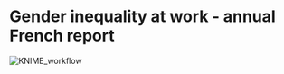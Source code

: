 # Gender inequality at work - annual French report

![KNIME_workflow](https://github.com/ZofiaQlt/professional_inequalities_knime/assets/67431758/c2d6a97a-6b7e-43d5-ab25-9ad1aea121bc)


   
